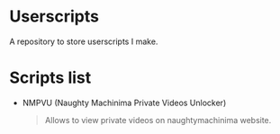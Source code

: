 # Userscripts
A repository to store userscripts I make.

# Scripts list
- NMPVU (Naughty Machinima Private Videos Unlocker)
  > Allows to view private videos on naughtymachinima website.
